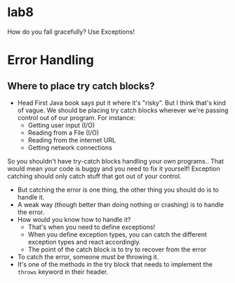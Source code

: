 lab8
===

How do you fall gracefully? Use Exceptions!

# Error Handling
## Where to place try catch blocks?
* Head First Java book says put it where it's "risky". But I think
that's kind of vague. We should be placing try catch blocks wherever
we're passing control out of our program.
For instance:
    * Getting user input (I/O)
    * Reading from a File (I/O)
    * Reading from the internet URL
    * Getting network connections

So you shouldn't have try-catch blocks handling your own programs..
That would mean your code is buggy and you need to fix it yourself!
Exception catching should only catch stuff that got out of your
control.

* But catching the error is one thing, the other thing you should
do is to handle it.
* A weak way (though better than doing nothing or crashing) is to
handle the error.
* How would you know how to handle it?
    * That's when you need to define exceptions!
    * When you define exception types, you can catch the different
    exception types and react accordingly.
    * The point of the catch block is to try to recover from the
    error
* To catch the error, someone must be throwing it.
* It's one of the methods in the try block that needs to implement
the ```throws``` keyword in their header.
